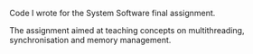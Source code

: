 Code I wrote for the System Software final assignment.

The assignment aimed at teaching concepts on multithreading, synchronisation and memory management.